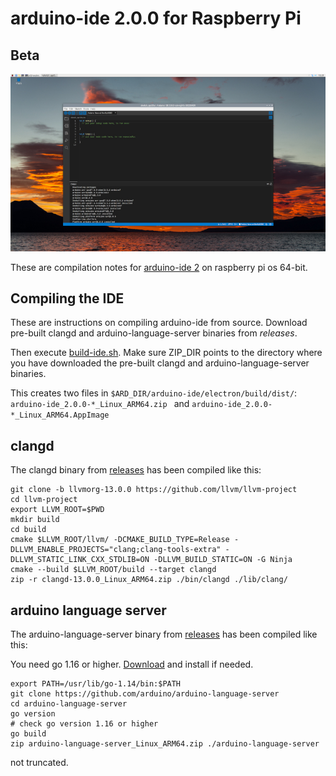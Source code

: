 # arduino-ide 2.0.0 for Raspberry Pi

## Beta

[![arduino ide 2.0](images/screenshot_small.jpg)](https://github.com/koendv/arduino-ide-raspberrypi/raw/main/images/screenshot.png)

These are compilation notes for [arduino-ide 2](https://github.com/arduino/arduino-ide) on raspberry pi os 64-bit.

## Compiling the IDE

These are instructions on compiling arduino-ide from source.
Download pre-built clangd and arduino-language-server binaries from _releases_.

Then execute [build-ide.sh](build-ide.sh). Make sure ZIP_DIR points to the directory where you have downloaded the pre-built clangd and arduino-language-server binaries.

This creates two files in ``$ARD_DIR/arduino-ide/electron/build/dist/``: ``arduino-ide_2.0.0-*_Linux_ARM64.zip `` and ``arduino-ide_2.0.0-*_Linux_ARM64.AppImage ``

## clangd

The clangd binary from [releases](https://github.com/koendv/arduino-ide-raspberrypi/releases/) has been compiled like this:

```
git clone -b llvmorg-13.0.0 https://github.com/llvm/llvm-project
cd llvm-project
export LLVM_ROOT=$PWD
mkdir build
cd build
cmake $LLVM_ROOT/llvm/ -DCMAKE_BUILD_TYPE=Release -DLLVM_ENABLE_PROJECTS="clang;clang-tools-extra" -DLLVM_STATIC_LINK_CXX_STDLIB=ON -DLLVM_BUILD_STATIC=ON -G Ninja
cmake --build $LLVM_ROOT/build --target clangd
zip -r clangd-13.0.0_Linux_ARM64.zip ./bin/clangd ./lib/clang/
```

## arduino language server

The arduino-language-server binary from [releases](https://github.com/koendv/arduino-ide-raspberrypi/releases/) has been compiled like this:

You need go 1.16 or higher. [Download](https://go.dev/dl/) and install if needed.

```
export PATH=/usr/lib/go-1.14/bin:$PATH
git clone https://github.com/arduino/arduino-language-server
cd arduino-language-server
go version
# check go version 1.16 or higher
go build
zip arduino-language-server_Linux_ARM64.zip ./arduino-language-server
```

not truncated.